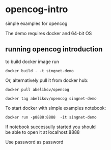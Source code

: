 # opencog-intro
simple examples for opencog

The demo requires docker and 64-bit OS 


## running opencog introduction  
to build docker image run

```
docker build . -t singnet-demo
```
Or, alternatively pull it from docker hub:

```
docker pull abelikov/opencog

docker tag abelikov/opencog singnet-demo
```

To start docker with simple examples notebook:  

```
docker run -p8888:8888  -it singnet-demo
```

If notebook successully started you should  
be able to open it at localhost:8888

Use password as password
